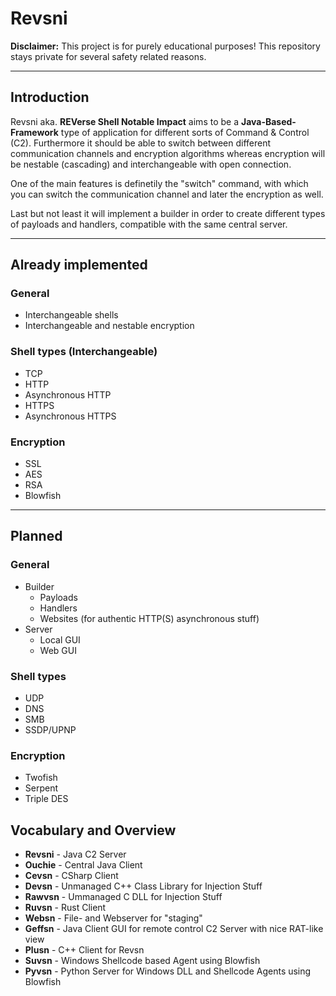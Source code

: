 # Revsni

**Disclaimer:** This project is for purely educational purposes! This repository stays private for several safety related reasons.

---
## Introduction

Revsni aka. **REVerse Shell Notable Impact** aims to be a **Java-Based-Framework** type of application for different sorts of Command & Control (C2).
Furthermore it should be able to switch between different communication channels and encryption algorithms whereas encryption will be nestable (cascading) and interchangeable with open connection.

One of the main features is definetily the "switch" command, with which you can switch the communication channel and later the encryption as well.

Last but not least it will implement a builder in order to create different types of payloads and handlers, compatible with the same central server.

---
## Already implemented
### General
- Interchangeable shells
- Interchangeable and nestable encryption
### Shell types (Interchangeable)
  - TCP
  - HTTP
  - Asynchronous HTTP
  - HTTPS
  - Asynchronous HTTPS
### Encryption
  - SSL
  - AES
  - RSA
  - Blowfish
---
## Planned

### General
- Builder
  - Payloads
  - Handlers
  - Websites (for authentic HTTP(S) asynchronous stuff)
- Server
  - Local GUI
  - Web GUI

### Shell types
  - UDP
  - DNS
  - SMB
  - SSDP/UPNP

### Encryption
  - Twofish
  - Serpent
  - Triple DES
## Vocabulary and Overview
- **Revsni**      -     Java C2 Server
- **Ouchie**      -     Central Java Client
- **Cevsn**       -     CSharp Client
- **Devsn**       -     Unmanaged C++ Class Library for Injection Stuff
- **Rawvsn**      -     Ummanaged C DLL for Injection Stuff
- **Ruvsn**       -     Rust Client
- **Websn**       -     File- and Webserver for "staging"
- **Geffsn**      -     Java Client GUI for remote control C2 Server with nice RAT-like view
- **Plusn**       -     C++ Client for Revsn
- **Suvsn**       -     Windows Shellcode based Agent using Blowfish
- **Pyvsn**       -     Python Server for Windows DLL and Shellcode Agents using Blowfish

